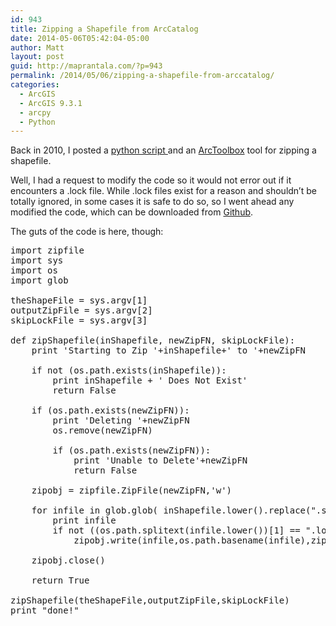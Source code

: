 ```yaml
---
id: 943
title: Zipping a Shapefile from ArcCatalog
date: 2014-05-06T05:42:04-05:00
author: Matt
layout: post
guid: http://maprantala.com/?p=943
permalink: /2014/05/06/zipping-a-shapefile-from-arccatalog/
categories:
  - ArcGIS
  - ArcGIS 9.3.1
  - arcpy
  - Python
---
```

Back in 2010, I posted a <a href="http://maprantala.com/2010/12/10/zipping-a-shapefile-using-python/" target="_blank">python script </a>and an <a href="http://maprantala.com/2010/12/15/zipping-a-shapefile-via-arctoolbox/" target="_blank">ArcToolbox</a> tool for zipping a shapefile.

Well, I had a request to modify the code so it would not error out if it encounters a .lock file. While .lock files exist for a reason and shouldn&#8217;t be totally ignored, in some cases it is safe to do so, so I went ahead any modified the code, which can be downloaded from <a href="https://github.com/MapRantala/Blog/tree/master/ArcToolbox/ArcGIS_9.3/20101215_ZipShapefileFromArcToolbox" target="_blank">Github</a>.

The guts of the code is here, though:

<pre>import zipfile
import sys
import os
import glob

theShapeFile = sys.argv[1]
outputZipFile = sys.argv[2]
skipLockFile = sys.argv[3]

def zipShapefile(inShapefile, newZipFN, skipLockFile):
    print 'Starting to Zip '+inShapefile+' to '+newZipFN

    if not (os.path.exists(inShapefile)):
        print inShapefile + ' Does Not Exist'
        return False

    if (os.path.exists(newZipFN)):
        print 'Deleting '+newZipFN
        os.remove(newZipFN)

        if (os.path.exists(newZipFN)):
            print 'Unable to Delete'+newZipFN
            return False

    zipobj = zipfile.ZipFile(newZipFN,'w')

    for infile in glob.glob( inShapefile.lower().replace(".shp",".*")):
        print infile
        if not ((os.path.splitext(infile.lower())[1] == ".lock") and (skipLockFile.lower() == "true")):
            zipobj.write(infile,os.path.basename(infile),zipfile.ZIP_DEFLATED)

    zipobj.close()

    return True

zipShapefile(theShapeFile,outputZipFile,skipLockFile)
print "done!"
</pre>